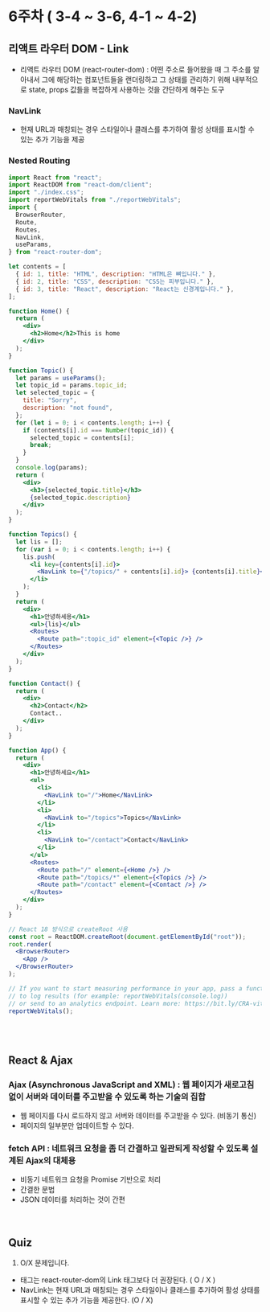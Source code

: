 # 6주차 ( 3-4 ~ 3-6, 4-1 ~ 4-2)
## 리액트 라우터 DOM - Link
- 리액트 라우터 DOM (react-router-dom) : 어떤 주소로 들어왔을 때 그 주소를 알아내서 그에 해당하는 컴포넌트들을 랜더링하고 그 상태를 관리하기 위해 내부적으로 state, props 값들을 복잡하게 사용하는 것을 간단하게 해주는 도구

### NavLink
- 현재 URL과 매칭되는 경우 스타일이나 클래스를 추가하여 활성 상태를 표시할 수 있는 추가 기능을 제공

### Nested Routing
```jsx
import React from "react";
import ReactDOM from "react-dom/client";
import "./index.css";
import reportWebVitals from "./reportWebVitals";
import {
  BrowserRouter,
  Route,
  Routes,
  NavLink,
  useParams,
} from "react-router-dom";

let contents = [
  { id: 1, title: "HTML", description: "HTML은 뼈입니다." },
  { id: 2, title: "CSS", description: "CSS는 피부입니다." },
  { id: 3, title: "React", description: "React는 신경계입니다." },
];

function Home() {
  return (
    <div>
      <h2>Home</h2>This is home
    </div>
  );
}

function Topic() {
  let params = useParams();
  let topic_id = params.topic_id;
  let selected_topic = {
    title: "Sorry",
    description: "not found",
  };
  for (let i = 0; i < contents.length; i++) {
    if (contents[i].id === Number(topic_id)) {
      selected_topic = contents[i];
      break;
    }
  }
  console.log(params);
  return (
    <div>
      <h3>{selected_topic.title}</h3>
      {selected_topic.description}
    </div>
  );
}

function Topics() {
  let lis = [];
  for (var i = 0; i < contents.length; i++) {
    lis.push(
      <li key={contents[i].id}>
        <NavLink to={"/topics/" + contents[i].id}> {contents[i].title}</NavLink>
      </li>
    );
  }
  return (
    <div>
      <h1>안녕하세용</h1>
      <ul>{lis}</ul>
      <Routes>
        <Route path=":topic_id" element={<Topic />} />
      </Routes>
    </div>
  );
}

function Contact() {
  return (
    <div>
      <h2>Contact</h2>
      Contact..
    </div>
  );
}

function App() {
  return (
    <div>
      <h1>안녕하세요</h1>
      <ul>
        <li>
          <NavLink to="/">Home</NavLink>
        </li>
        <li>
          <NavLink to="/topics">Topics</NavLink>
        </li>
        <li>
          <NavLink to="/contact">Contact</NavLink>
        </li>
      </ul>
      <Routes>
        <Route path="/" element={<Home />} />
        <Route path="/topics/*" element={<Topics />} />
        <Route path="/contact" element={<Contact />} />
      </Routes>
    </div>
  );
}

// React 18 방식으로 createRoot 사용
const root = ReactDOM.createRoot(document.getElementById("root"));
root.render(
  <BrowserRouter>
    <App />
  </BrowserRouter>
);

// If you want to start measuring performance in your app, pass a function
// to log results (for example: reportWebVitals(console.log))
// or send to an analytics endpoint. Learn more: https://bit.ly/CRA-vitals
reportWebVitals();

```
<br><br>
## React & Ajax
### Ajax (Asynchronous JavaScript and XML) : 웹 페이지가 새로고침 없이 서버와 데이터를 주고받을 수 있도록 하는 기술의 집합
- 웹 페이지를 다시 로드하지 않고 서버와 데이터를 주고받을 수 있다. (비동기 통신)
- 페이지의 일부분만 업데이트할 수 있다.

### fetch API : 네트워크 요청을 좀 더 간결하고 일관되게 작성할 수 있도록 설계된 Ajax의 대체용
- 비동기 네트워크 요청을 Promise 기반으로 처리
- 간결한 문법
- JSON 데이터를 처리하는 것이 간편
<br><br><br>
## Quiz
1. O/X 문제입니다.
- <a> 태그는 react-router-dom의 Link 태그보다 더 권장된다. ( O / X )
- NavLink는 현재 URL과 매칭되는 경우 스타일이나 클래스를 추가하여 활성 상태를 표시할 수 있는 추가 기능을 제공한다. (O / X)

